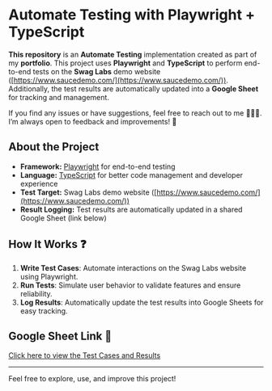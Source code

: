# Automate Testing with Playwright + TypeScript

**This repository** is an **Automate Testing** implementation created as part of my **portfolio**. This project uses **Playwright** and **TypeScript** to perform end-to-end tests on the **Swag Labs** demo website ([https://www.saucedemo.com/](https://www.saucedemo.com/)). Additionally, the test results are automatically updated into a **Google Sheet** for tracking and management.

If you find any issues or have suggestions, feel free to reach out to me 🙇🏻‍♀️. I’m always open to feedback and improvements! 💖

## About the Project

- **Framework:** [Playwright](https://playwright.dev/) for end-to-end testing
- **Language:** [TypeScript](https://www.typescriptlang.org/) for better code management and developer experience
- **Test Target:** Swag Labs demo website ([https://www.saucedemo.com/](https://www.saucedemo.com/))
- **Result Logging:** Test results are automatically updated in a shared Google Sheet (link below)

## How It Works ❓

1. **Write Test Cases**: Automate interactions on the Swag Labs website using Playwright.
2. **Run Tests**: Simulate user behavior to validate features and ensure reliability.
3. **Log Results**: Automatically update the test results into Google Sheets for easy tracking.

## Google Sheet Link 📑

[Click here to view the Test Cases and Results](https://docs.google.com/spreadsheets/d/1Pjl3tV0VWmOk17KvUE7KzYOKZXlSU1SXFB-jiqsdizM/edit?usp=sharing)

---

Feel free to explore, use, and improve this project!
